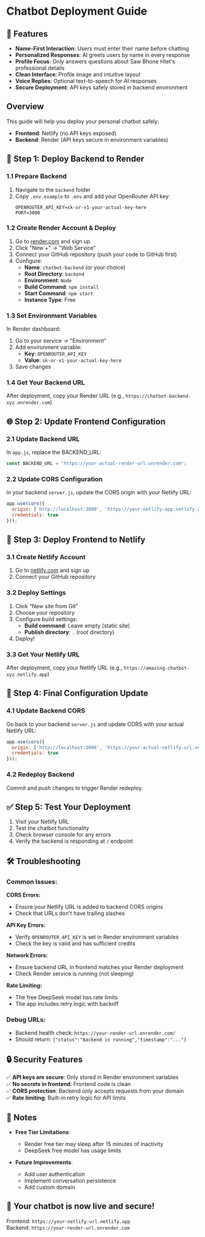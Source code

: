 # Chatbot Deployment Guide

## 🌟 Features

- **Name-First Interaction**: Users must enter their name before chatting
- **Personalized Responses**: AI greets users by name in every response  
- **Profile Focus**: Only answers questions about Saw Bhone Htet's professional details
- **Clean Interface**: Profile image and intuitive layout
- **Voice Replies**: Optional text-to-speech for AI responses
- **Secure Deployment**: API keys safely stored in backend environment

## Overview
This guide will help you deploy your personal chatbot safely:
- **Frontend**: Netlify (no API keys exposed)
- **Backend**: Render (API keys secure in environment variables)

## 🚀 Step 1: Deploy Backend to Render

### 1.1 Prepare Backend
1. Navigate to the `backend` folder
2. Copy `.env.example` to `.env` and add your OpenRouter API key:
   ```
   OPENROUTER_API_KEY=sk-or-v1-your-actual-key-here
   PORT=3000
   ```

### 1.2 Create Render Account & Deploy
1. Go to [render.com](https://render.com) and sign up
2. Click "New +" → "Web Service"
3. Connect your GitHub repository (push your code to GitHub first)
4. Configure:
   - **Name**: `chatbot-backend` (or your choice)
   - **Root Directory**: `backend`
   - **Environment**: `Node`
   - **Build Command**: `npm install`
   - **Start Command**: `npm start`
   - **Instance Type**: Free

### 1.3 Set Environment Variables
In Render dashboard:
1. Go to your service → "Environment"
2. Add environment variable:
   - **Key**: `OPENROUTER_API_KEY`
   - **Value**: `sk-or-v1-your-actual-key-here`
3. Save changes

### 1.4 Get Your Backend URL
After deployment, copy your Render URL (e.g., `https://chatbot-backend-xyz.onrender.com`)

## 🌐 Step 2: Update Frontend Configuration

### 2.1 Update Backend URL
In `app.js`, replace the BACKEND_URL:
```javascript
const BACKEND_URL = "https://your-actual-render-url.onrender.com";
```

### 2.2 Update CORS Configuration
In your backend `server.js`, update the CORS origin with your Netlify URL:
```javascript
app.use(cors({
  origin: ['http://localhost:3000', 'https://your-netlify-app.netlify.app'],
  credentials: true
}));
```

## 📱 Step 3: Deploy Frontend to Netlify

### 3.1 Create Netlify Account
1. Go to [netlify.com](https://netlify.com) and sign up
2. Connect your GitHub repository

### 3.2 Deploy Settings
1. Click "New site from Git"
2. Choose your repository
3. Configure build settings:
   - **Build command**: Leave empty (static site)
   - **Publish directory**: `.` (root directory)
4. Deploy!

### 3.3 Get Your Netlify URL
After deployment, copy your Netlify URL (e.g., `https://amazing-chatbot-xyz.netlify.app`)

## 🔄 Step 4: Final Configuration Update

### 4.1 Update Backend CORS
Go back to your backend `server.js` and update CORS with your actual Netlify URL:
```javascript
app.use(cors({
  origin: ['http://localhost:3000', 'https://your-actual-netlify-url.netlify.app'],
  credentials: true
}));
```

### 4.2 Redeploy Backend
Commit and push changes to trigger Render redeploy.

## ✅ Step 5: Test Your Deployment

1. Visit your Netlify URL
2. Test the chatbot functionality
3. Check browser console for any errors
4. Verify the backend is responding at `/` endpoint

## 🛠️ Troubleshooting

### Common Issues:

**CORS Errors:**
- Ensure your Netlify URL is added to backend CORS origins
- Check that URLs don't have trailing slashes

**API Key Errors:**
- Verify `OPENROUTER_API_KEY` is set in Render environment variables
- Check the key is valid and has sufficient credits

**Network Errors:**
- Ensure backend URL in frontend matches your Render deployment
- Check Render service is running (not sleeping)

**Rate Limiting:**
- The free DeepSeek model has rate limits
- The app includes retry logic with backoff

### Debug URLs:
- Backend health check: `https://your-render-url.onrender.com/`
- Should return: `{"status":"Backend is running","timestamp":"..."}`

## 🔒 Security Features

✅ **API keys are secure**: Only stored in Render environment variables  
✅ **No secrets in frontend**: Frontend code is clean  
✅ **CORS protection**: Backend only accepts requests from your domain  
✅ **Rate limiting**: Built-in retry logic for API limits  

## 📝 Notes

- **Free Tier Limitations**: 
  - Render free tier may sleep after 15 minutes of inactivity
  - DeepSeek free model has usage limits
  
- **Future Improvements**:
  - Add user authentication
  - Implement conversation persistence
  - Add custom domain

## 🎉 Your chatbot is now live and secure!

Frontend: `https://your-netlify-url.netlify.app`  
Backend: `https://your-render-url.onrender.com`